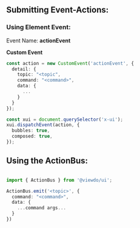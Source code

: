 ## Submitting Event-Actions:

### Using Element Event:

Event Name: **actionEvent**

**Custom Event**

````typescript
const action = new CustomEvent('actionEvent', {
  detail: {
    topic: "<topic",
    command: "<command>",
    data: {
      ...
    }
  }
});

const xui = document.querySelector('x-ui');
xui.dispatchEvent(action, {
  bubbles: true,
  composed: true,
});

````

## Using the ActionBus:

````typescript

import { ActionBus } from '@viewdo/ui';

ActionBus.emit('<topic>', {
  command: "<command>",
  data: {
    ...command args...
  }
})

````